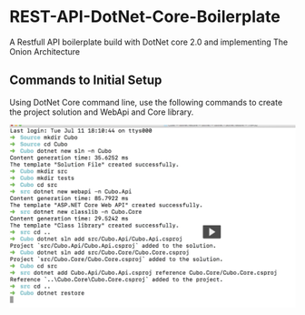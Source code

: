 # REST-API-DotNet-Core-Boilerplate
A Restfull API boilerplate build with DotNet core 2.0 and implementing The Onion Architecture

## Commands to Initial Setup 
Using DotNet Core command line, use the following commands to create the project solution and WebApi and Core library. 

![DotNet Commands to Project Setup](https://github.com/binario200/REST-API-DotNet-Core-Boilerplate/blob/master/Screen%20Shot%202018-04-11%20at%207.57.32%20AM.png)

